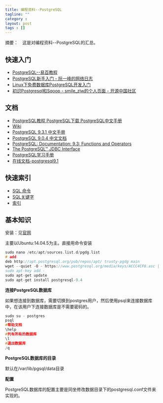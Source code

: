 ```yaml
---
title: 编程资料--PostgreSQL
tagline: ""
category :
layout: post
tags : []
---
```


摘要：　这是对编程资料--PostgreSQL的汇总。

<!-- more -->

## 快速入门

+ [PostgreSQL--易百教程](http://www.yiibai.com/html/postgresql/2013/080116.html)
+ [PostgreSQL新手入门 - 阮一峰的网络日志](http://www.ruanyifeng.com/blog/2013/12/getting_started_with_postgresql.html)
+ [Linux下免费数据库PostgreSQL开发入门](http://www.ibm.com/developerworks/cn/linux/l-pgsql/)
+ [初识Postgresql和Sqoop - smile_zjw的个人页面 - 开源中国社区](http://my.oschina.net/zhangjiawen/blog/180637#OSC_h2_2)

## 文档

+ [PostgreSQL教程,PostgreSQL下载,PostgreSQL中文手册](http://www.yiibai.com/html/postgresql/)
+ [Wiki](https://wiki.postgresql.org/wiki/Main_Page)
+ [PostgreSQL 9.3.1 中文手册](http://www.postgres.cn/docs/9.3/index.html)
+ [PostgreSQL 9.0.4 中文文档](http://manual.51yip.com/postgresql/)
+ [PostgreSQL: Documentation: 9.3: Functions and Operators](http://www.postgresql.org/docs/9.3/static/functions.html)
+ [The PostgreSQL™ JDBC Interface](https://jdbc.postgresql.org/documentation/head/index.html)
+ [PostgreSQL学习手册](http://www.cnblogs.com/stephen-liu74/archive/2012/05/02/2294071.html)
+ [在线文档-postgresql9.1](http://tool.oschina.net/apidocs/apidoc?api=postgresql9.1)

## 快速索引

+ [SQL 命令](http://www.postgres.cn/docs/9.3/sql-commands.html)
+ [SQL关键字](http://www.postgres.cn/docs/9.3/sql-keywords-appendix.html)
+ [索引](http://www.postgres.cn/docs/9.3/bookindex.html)


## 基本知识

安装：见[官网](https://www.postgresql.org/)

主要以Ubuntu:14.04.5为主。直接用命令安装

```c
sudo nano /etc/apt/sources.list.d/pgdg.list
# add
deb http://apt.postgresql.org/pub/repos/apt/ trusty-pgdg main
wget --quiet -O - https://www.postgresql.org/media/keys/ACCC4CF8.asc | \\
sudo apt-key add -
sudo apt-get update
sudo apt-get install postgresql-9.4
```

**连接PostgreSQL数据库**

如果想连接到数据库，需要切换到postgres用户，然后使用psql来连接数据库中，在该用户下连接数据库是不需要密码的。

```C
sudo su - postgres
psql
#帮助文档
\help
#列车所有的数据库
\l
#退出数据库
/q
```

**PostgreSQL数据库的目录**

默认在/var/lib/pgsql/data目录

**配置**

PostgreSQL数据库的配置主要是同坐修改数据目录下的postgresql.conf文件来实现的。
